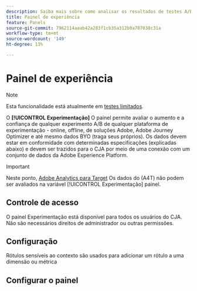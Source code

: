 ```yaml
---
description: Saiba mais sobre como analisar os resultados de testes A/B no painel Experimentação do CJA.
title: Painel de experiência
feature: Panels
source-git-commit: 7962114aaab42a283f1cb35a312b0a707038c31a
workflow-type: tm+mt
source-wordcount: '149'
ht-degree: 13%

---
```



# Painel de experiência

>[!NOTE]
>
>Esta funcionalidade está atualmente em [testes limitados](/help/release-notes/releases.md).

O **[!UICONTROL Experimentação]** O painel permite avaliar o aumento e a confiança de qualquer experimento A/B de qualquer plataforma de experimentação - online, offline, de soluções Adobe, Adobe Journey Optimizer e até mesmo dados BYO (traga seus próprios). Os dados devem estar em conformidade com determinadas especificações (explicadas abaixo) e devem ser trazidos para o CJA por meio de uma conexão com um conjunto de dados da Adobe Experience Platform.

>[!IMPORTANT]
>
>Neste ponto, [Adobe Analytics para Target](https://experienceleague.adobe.com/docs/target/using/integrate/a4t/a4t.html?lang=pt-BR) Os dados do (A4T) não podem ser avaliados na variável [!UICONTROL Experimentação] painel.

## Controle de acesso

O painel Experimentação está disponível para todos os usuários do CJA. Não são necessários direitos de administrador ou outras permissões.

## Configuração

Rótulos sensíveis ao contexto são usados para adicionar um rótulo a uma dimensão ou métrica


## Configurar o painel


